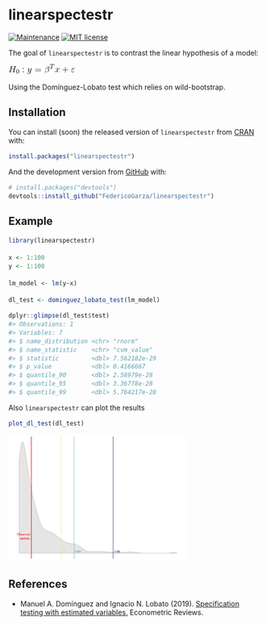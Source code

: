 
<!-- README.md is generated from README.Rmd. Please edit that file -->

# linearspectestr

<!-- badges: start -->

[![Maintenance](https://img.shields.io/badge/Maintained%3F-yes-green.svg)](https://GitHub.com/FedericoGarza/linearspectestr/commit-activity)
[![MIT
license](https://img.shields.io/badge/License-MIT-blue.svg)](https://lbesson.mit-license.org/)

<!-- badges: end -->

The goal of `linearspectestr` is to contrast the linear hypothesis of a
model:

![formula](man/figures/CodeCogsEqn.gif)

Using the Domínguez-Lobato test which relies on wild-bootstrap.

## Installation

You can install (soon) the released version of `linearspectestr` from
[CRAN](https://CRAN.R-project.org) with:

``` r
install.packages("linearspectestr")
```

And the development version from [GitHub](https://github.com/) with:

``` r
# install.packages("devtools")
devtools::install_github("FedericoGarza/linearspectestr")
```

## Example

``` r
library(linearspectestr)

x <- 1:100
y <- 1:100

lm_model <- lm(y~x)

dl_test <- dominguez_lobato_test(lm_model)
```

``` r
dplyr::glimpse(dl_test$test)
#> Observations: 1
#> Variables: 7
#> $ name_distribution <chr> "rnorm"
#> $ name_statistic    <chr> "cvm_value"
#> $ statistic         <dbl> 7.562182e-29
#> $ p_value           <dbl> 0.4166667
#> $ quantile_90       <dbl> 2.58979e-28
#> $ quantile_95       <dbl> 3.36778e-28
#> $ quantile_99       <dbl> 5.764217e-28
```

Also `linearspectestr` can plot the results

``` r
plot_dl_test(dl_test)
```

<img src="man/figures/README-plot-1.png" width="70%" />

## References

  - Manuel A. Domínguez and Ignacio N. Lobato (2019). [Specification
    testing with estimated
    variables.](\(https://www.tandfonline.com/doi/citedby/10.1080/07474938.2019.1687116?scroll=top&needAccess=true\))
    Econometric Reviews.
